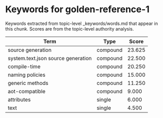 # Keywords for golden-reference-1

Keywords extracted from topic-level _keywords/words.md that appear in this chunk.
Scores are from the topic-level authority analysis.

| Term | Type | Score |
|------|------|-------|
| source generation | compound | 23.625 |
| system.text.json source generation | compound | 22.500 |
| compile-time | compound | 20.250 |
| naming policies | compound | 15.000 |
| generic methods | compound | 11.250 |
| aot-compatible | compound | 9.000 |
| attributes | single | 6.000 |
| text | single | 4.500 |
